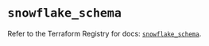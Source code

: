 # `snowflake_schema`

Refer to the Terraform Registry for docs: [`snowflake_schema`](https://registry.terraform.io/providers/snowflake-labs/snowflake/0.100.0/docs/resources/schema).

